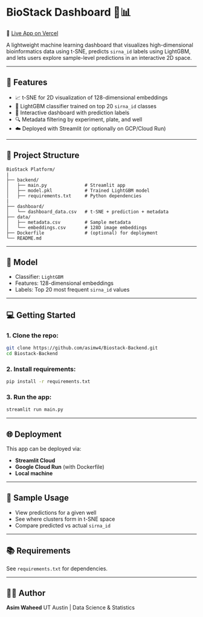 # BioStack Dashboard 🧬📊

🚀 [Live App on Vercel](https://biostack-dashboard.vercel.app/) 

A lightweight machine learning dashboard that visualizes high-dimensional bioinformatics data using t-SNE, predicts `sirna_id` labels using LightGBM, and lets users explore sample-level predictions in an interactive 2D space.

---

## 🚀 Features

* 📈 t-SNE for 2D visualization of 128-dimensional embeddings
* 🤖 LightGBM classifier trained on top 20 `sirna_id` classes
* 🧪 Interactive dashboard with prediction labels
* 🔍 Metadata filtering by experiment, plate, and well
* ☁️ Deployed with Streamlit (or optionally on GCP/Cloud Run)

---

## 📁 Project Structure

```
BioStack Platform/
|
├── backend/
│   ├── main.py              # Streamlit app
│   ├── model.pkl            # Trained LightGBM model
│   ├── requirements.txt     # Python dependencies
|
├── dashboard/
│   └── dashboard_data.csv   # t-SNE + prediction + metadata
├── data/
│   ├── metadata.csv         # Sample metadata
│   └── embeddings.csv       # 128D image embeddings
├── Dockerfile               # (optional) for deployment
└── README.md
```

---

## 🧠 Model

* Classifier: `LightGBM`
* Features: 128-dimensional embeddings
* Labels: Top 20 most frequent `sirna_id` values

---

## 💻 Getting Started

### 1. Clone the repo:

```bash
git clone https://github.com/asimw4/Biostack-Backend.git
cd Biostack-Backend
```

### 2. Install requirements:

```bash
pip install -r requirements.txt
```

### 3. Run the app:

```bash
streamlit run main.py
```

---

## 🌐 Deployment

This app can be deployed via:

* **Streamlit Cloud**
* **Google Cloud Run** (with Dockerfile)
* **Local machine**

---

## 🧪 Sample Usage

* View predictions for a given well
* See where clusters form in t-SNE space
* Compare predicted vs actual `sirna_id`

---

## 📚 Requirements

See `requirements.txt` for dependencies.

---

## 🧑‍💻 Author

**Asim Waheed**
UT Austin | Data Science & Statistics


